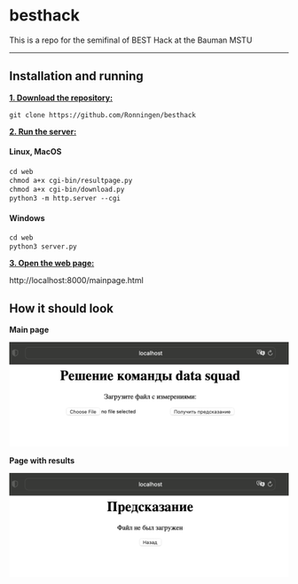 # besthack

This is a repo for the semifinal of BEST Hack at the Bauman MSTU

***

## Installation and running

<ins>**1. Download the repository:**</ins>

```
git clone https://github.com/Ronningen/besthack
```

<ins>**2. Run the server:**</ins>

#### Linux, MacOS

```
cd web
chmod a+x cgi-bin/resultpage.py
chmod a+x cgi-bin/download.py
python3 -m http.server --cgi
```

#### Windows

```
cd web
python3 server.py
```

<ins>**3. Open the web page:**</ins>

http://localhost:8000/mainpage.html

## How it should look

**Main page**

![Alt text](images/mainpage.png)

**Page with results**

![Alt text](images/resultpage.png)